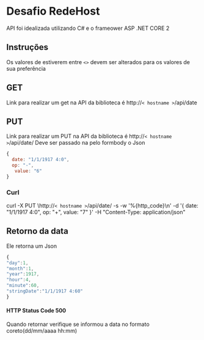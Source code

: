 # Desafio RedeHost

API foi idealizada utilizando  C# e o frameower ASP .NET CORE 2

## Instruções 
Os valores de estiverem entre `<>` devem ser alterados para os valores de sua preferência  
## GET

Link para realizar um get na API da biblioteca é http://`< hostname >`/api/date


## PUT 
Link para realizar um PUT na API da biblioteca é http://`< hostname >`/api/date/
Deve ser passado na pelo formbody o Json

```javascript
{ 
  date: "1/1/1917 4:0",
  op: "-",
   value: "6" 
}
```

### Curl

curl -X PUT \http://`< hostname >`/api/date/ -s -w '%{http_code}\n' -d '{ date: "1/1/1917 4:0", op: "+", value: "7" }' -H "Content-Type: application/json" 

## Retorno da data 
Ele retorna um Json

```javascript
{
"day":1,
"month":1,
"year":1917,
"hour":4,
"minute":60,
"stringDate":"1/1/1917 4:60"
}

```

#### HTTP Status Code 500
  Quando retornar verifique se informou a data no formato coreto(dd/mm/aaaa hh:mm)

